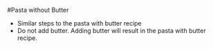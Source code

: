 #Pasta without Butter
* Similar steps to the pasta with butter recipe
* Do not add butter.  Adding butter will result in the pasta with butter recipe.
